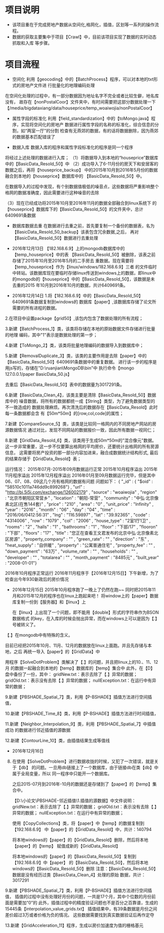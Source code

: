# 项目说明
+ 该项目重在于完成房地产数据从空间化,格网化，插值，区划等一系列的操作流程。
+ 数据的获取主要集中于项目【Crawl】中，目前该项目实现了数据的实时动态抓取和入库
  等步骤。
# 项目流程
+ 空间化
利用【geocoding】中的【BatchProcess】程序，可以对本地的txt形式的房地产文件进
行批量化的地理编码处理

在空间化处理的过程中，有一部分数据因为地址名字不完全或者比较生僻，地名库没有，
故存在【nonPostalCoor】文件夹中，有时间需要把这部分数据处理一下
【/media/bigdataxiang/data/houseprice/temp_woaiwojia/nonPostalCoor】


+ 属性字段的标准化
利用【field_standardization】中的【toMongo.java】程序，实现将空间化的房地产
数据进行属性字段的名称的标准化，综合信息的分割，如“两室一厅”的分割
检查有无燕郊的数据，有的话将数据删除，因为燕郊的数据基本匹配错误了

+ 数据入库
数据入库的程序和属性字段标准化的程序是同一个程序

将经过上述处理的数据进行入库；
（1）将数据导入到本地的“houseprice”数据库中的【BasicData_Resold_50】中
（2）成功导入了6-11月份的房天下和安居客的数据之后，再将【houseprice_backup】
 中的2015年10月到2016年5月份的数据融合到本地的【houseprice】数据库中的
【BasicData_Resold_50】中。

在数据导入的过程中发现，有个别数据值极低的噪音点，这些数据将严重影响整个
格网的数据准确度，因此需要进行这种噪音的去除

（3）现在已经成功将2015年10月至2016年11月的数据全部融合到linux系统下
的【houseprice】数据库下的【BasicData_Resold_50】的文件夹中，总计
6409691条数据

+ 数据库数据去重
 在数据进行去重之前，首先要复制一个备份的数据表，名为
【BasicData_Resold_50_backup】该表包含冗余数据,之后，
 再对【BasicData_Resold_50】数据进行去重处理

+ 2016年12月13日
【182.168.6.9】上的mongodb数据库中的【temp_houseprice】中的表
【BasicData_Resold_50】被删除，该表之前存储了2015年10月至2016年5月的二手房去
 重数据。现在需要将【temp_houseprice】作为【linux/windows/182.168.6.9】三者
 的文件临时中转站。该数据库现在要临时存储linux传送到windows上的数据，即linux中
 的mongodb的【houseprice】中的【BasicData_Resold_50】，该数据是未去重的2015
 年10月到2016年10月的数据，共计6409691条。

+ 2016年12月14日
1.将【182.168.6.9】中的【BasicData_Resold_50】6409691条数据复制到windows的
  数据库【paper】,该数据库存储了论文所需要的所有进程的数据。

2.在项目中设置package【grid50】,该包内包含了数据处理的所有流程；

3.新建【BatchProcess_1】类，该类将存储在本地的原始数据文件存储进行批量的地理
  编码，其中"1"表示是数据处理的第一步；

4.新建【ToMongo_2】类，该类将批量地理编码的数据导入到数据库中；

5.新建【RemovalDuplicate_3】类，该类的主要作用是去除【paper】中的
 【BasicData_Resold_50】6409691条数据中的重复数据。
  进行该一步的程序是用js写的，存储在"D:\ruanjian\MongoDB\bin"中
  执行命令【mongo 127.0.0.1/paper BasicData_50.js】
  
  去重后【BasicData_Resold_50】表中的数据量为3017291条。
  
6.新建【BasicData_Clean_4】，该类主要是清除【BasicData_Resold_50】数据库中的
  噪音数据，将所有的数据都统一成【String】类型，为了避免数据类型的不一致造成的
  数据处理麻烦。再次清洗后的数据存在【BasicData_Resold】此时每一条数据都会含
  有【50m*50m】的[row,col,code]的属性；
  
7.新建【CompareSource_5】类，该类是比较同一格网内的不同房地产网站的房源数据情况
  通过对比，发现不同网站的数据报价一致，因此所有数据一视同仁；
    
8.新建【GridData_Resold_6】类，该类用于生成50m*50m的"混合像元"数据。
  这一步非常重要，这一步不仅要算出格网的平均房价，还要统计出格网的所有房源信息，
  这需要将房产投资的那一部分内容加进来，融合成数据统计结构形式,
  最后的结果存储于【GridData_Resold】表；
  
  运行情况：
  2015年07月-2015年09月数据运行正常
  2015年10月程序溢出
  2015年11月程序溢出
  2015年12月程序溢出
  2016年01月至09月数据运行完毕，但是其中06、07、08、09这几个月有格网的数据有问题
  问题如下：
  { "_id" : { "$oid" : "58510c1011a746dd9c899268"} , "url" : "http://bj.5i5j.com/exchange/126002179" , "source" : "woaiwojia" , "region" : "北京市朝阳区常营乡" , "location" : "朝阳-常营" , "community" : "中弘·北京像素北区(在售144套)" , "price" : "210" , "area" : "0" , "unit_price" : "Infinity" , "year" : "2016" , "month" : "06" , "day" : "04" , "time" : "2016/06/0412:56:31" , "lng" : "116.59897" , "lat" : "39.92365" , "code" : "4314006" , "row" : "1079" , "col" : "2006" , "house_type" : "2室1厅1卫" , "rooms" : "2" , "halls" : "1" , "bathrooms" : "1" , "floor" : "下部/17" , "flooron" : "下部" , "floors" : "17" , "title" : "您正在查看王文君发布的北京中弘·北京像素北区房源" , "property_company" : "" , "green_rate" : "" , "direction" : "东" , "heat_supply" : "自供暖" , "property" : "公寓普通住宅" , "property_fee" : "" , "down_payment" : "63万" , "volume_rate" : "" , "households" : "" , "developer" : "" , "totalarea" : "" , "month_payment" : "8485元" , "built_year" : "2008-01-01"}

  2016年10月程序正常运行
  2016年11月程序于【2016年12月15日】下午新增，为了检查出今年930新政后的房价情况
  
+ 2016年12月15日
  2015年10月程序跑了一晚上了仍然在跑~~
  同时把2015年11月和2015年12月的程序也在linux上跑起来吧！
  将window上的【paper】数据库复制一份到【服务器】和【linux】上
  
  在【linux】上出现了一个问题，即不能用【double】形式的字符串作为BSON数据格式
  的key，在入库的时候会抛出异常，而在windows上可以是因为【.】号被转义了。
  
 【.】在mongodb中有特殊的含义。
 
  目前已经把2015年10月、11月、12月的数据放在linux上面跑。并且先存储与本地，之后
  再统一导入【paper】的【GridData】中
  
  用程序【SolveDotProblem】类解决了【.】的问题，并且把linux上的10.、11、12月
  的数据一起融合到本地的【temp】数据库的【temp】集合中
  此外，在【D】盘中备份了一份，其中：
  gridNew.txt：表示去除了【.】异常的数据；
  gridOld.txt：表示没有去除【.】异常的数据；
  nullException.txt：在运行中有异常的数据； 

9.新建【PBSHADE_Spatial_7】类，利用【P-BSHADE】插值方法进行空间插值，
  
  
10.新建【PBSHADE_Time_8】类，利用【P-BSHADE】插值方法进行时间插值，

11.新建【Neighbor_Interpolation_9】类，利用【PBSHADE_Spatial_7】中插值成功
   的数据进行邻近插值的源数据
   
12.新建【ContourLine_10】类，由插值结果生成等值线

+ 2016年12月16日

8. 在使用【SolveDotProblem】进行数据收拢的时候，又犯了一次错误，就是关于【db】
   的问题。一旦用db链接上了一个数据库，由于链接db在类【db】中属于全局变量，所以
   同一程序中只能开一个数据库。
   
   之后2015-07月到2016年-10月的数据还是存储到了【paper】的【temp】集合中。

   【D:\小论文\PBSHADE-邻近插值\1.插值的源数据】中文件说明：
     gridNew.txt：表示去除了【.】异常的数据；
     gridOld.txt：表示没有去除【.】异常的数据；
     nullException.txt：在运行中有异常的数据；
     
   使用【CopyCollections】类，将【paper】中【temp】的数据复制到【192.168.6.9】
   中【paper】的【GridData_Resold】中，共计：140794
   
   将本地windows的【paper】的【GridData_Resold】删除，然后将本地【paper】的【temp】
   赋值成新的【GridData_Resold】
   
   将本地windows的【paper】的【BasicData_Resold_50】复制到【192.168.6.9】中【paper】
   的【BasicData_Resold_50】，然后将本地windows的【BasicData_Resold_50】删除
   注意：【BasicData_Resold_50】数据是没有经历过类【BasicData_Clean_4】处理的原始
   数据，共计：3017291
 
9.新建【PBSHADE_Spatial_7】类，利用【P-BSHADE】插值方法进行空间插值， 
   插值的过程中没有处理好月份的问题，一共是17个月，其中个位数的月份前面是需要加“0”的
   此外，插值过程中的精度验证问题也不是百分之百靠谱，生成的15445条【interpolation_value_grids.txt】
   插值结果中，有39条数据是月份之间差价超过3万或者价格为负的情况。
   这些数据需要找到真实数据验证后再作定夺
   
13.新建【GridAcceleration_11】程序，生成以房价加速度为值的栅格基元   
   